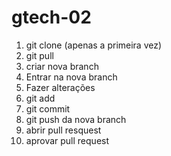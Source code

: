 # gtech-02

1. git clone (apenas a primeira vez)
2. git pull
3. criar nova branch
4. Entrar na nova branch
5. Fazer alterações
6. git add
7. git commit
8. git push da nova branch
9. abrir pull resquest
10. aprovar pull request
